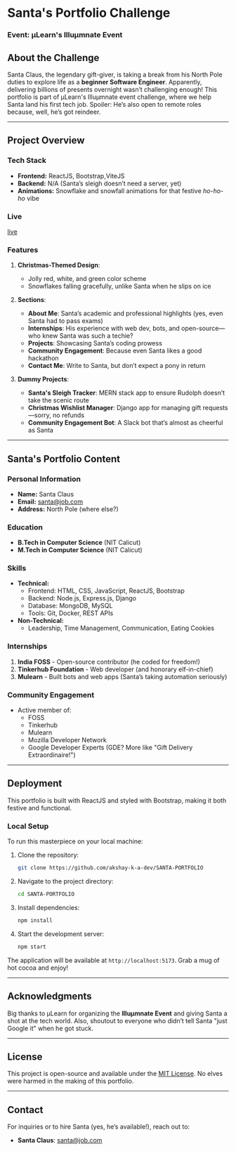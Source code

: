 # Santa's Portfolio Challenge

### Event: μLearn's Illuμmnate Event

## About the Challenge
Santa Claus, the legendary gift-giver, is taking a break from his North Pole duties to explore life as a **beginner Software Engineer**. Apparently, delivering billions of presents overnight wasn’t challenging enough! This portfolio is part of μLearn's Illuμmnate event challenge, where we help Santa land his first tech job. Spoiler: He’s also open to remote roles because, well, he’s got reindeer.

---

## Project Overview

### **Tech Stack**
- **Frontend:** ReactJS, Bootstrap,ViteJS
- **Backend:** N/A (Santa’s sleigh doesn’t need a server, yet)
- **Animations:** Snowflake and snowfall animations for that festive *ho-ho-ho* vibe

### **Live**

[live](https://santa-portfolio.vercel.app/)
### **Features**
1. **Christmas-Themed Design**:
   - Jolly red, white, and green color scheme
   - Snowflakes falling gracefully, unlike Santa when he slips on ice

2. **Sections**:
   - **About Me**: Santa’s academic and professional highlights (yes, even Santa had to pass exams)
   - **Internships**: His experience with web dev, bots, and open-source—who knew Santa was such a techie?
   - **Projects**: Showcasing Santa’s coding prowess
   - **Community Engagement**: Because even Santa likes a good hackathon
   - **Contact Me**: Write to Santa, but don’t expect a pony in return

3. **Dummy Projects**:
   - **Santa's Sleigh Tracker**: MERN stack app to ensure Rudolph doesn’t take the scenic route
   - **Christmas Wishlist Manager**: Django app for managing gift requests—sorry, no refunds
   - **Community Engagement Bot**: A Slack bot that’s almost as cheerful as Santa

---

## Santa's Portfolio Content

### **Personal Information**
- **Name:** Santa Claus
- **Email:** santa@job.com
- **Address:** North Pole (where else?)

### **Education**
- **B.Tech in Computer Science** (NIT Calicut)
- **M.Tech in Computer Science** (NIT Calicut)

### **Skills**
- **Technical:**
  - Frontend: HTML, CSS, JavaScript, ReactJS, Bootstrap
  - Backend: Node.js, Express.js, Django
  - Database: MongoDB, MySQL
  - Tools: Git, Docker, REST APIs
- **Non-Technical:**
  - Leadership, Time Management, Communication, Eating Cookies

### **Internships**
1. **India FOSS** - Open-source contributor (he coded for freedom!)
2. **Tinkerhub Foundation** - Web developer (and honorary elf-in-chief)
3. **Mulearn** - Built bots and web apps (Santa’s taking automation seriously)

### **Community Engagement**
- Active member of:
  - FOSS
  - Tinkerhub
  - Mulearn
  - Mozilla Developer Network
  - Google Developer Experts (GDE? More like "Gift Delivery Extraordinaire!")

---

## Deployment
This portfolio is built with ReactJS and styled with Bootstrap, making it both festive and functional. 

### **Local Setup**
To run this masterpiece on your local machine:

1. Clone the repository:
   ```bash
   git clone https://github.com/akshay-k-a-dev/SANTA-PORTFOLIO
   ```
2. Navigate to the project directory:
   ```bash
   cd SANTA-PORTFOLIO
   ```
3. Install dependencies:
   ```bash
   npm install
   ```
4. Start the development server:
   ```bash
   npm start
   ```

The application will be available at `http://localhost:5173`. Grab a mug of hot cocoa and enjoy!

---

## Acknowledgments
Big thanks to μLearn for organizing the **Illuμmnate Event** and giving Santa a shot at the tech world. Also, shoutout to everyone who didn’t tell Santa "just Google it" when he got stuck.

---

## License
This project is open-source and available under the [MIT License](LICENSE). No elves were harmed in the making of this portfolio.

---

## Contact
For inquiries or to hire Santa (yes, he’s available!), reach out to:
- **Santa Claus**: santa@job.com

